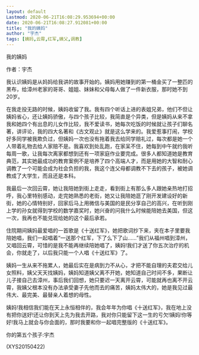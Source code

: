 ```yaml
---
layout: default
Lastmod: 2020-06-21T16:08:29.953694+00:00
date: 2020-06-21T16:08:27.912081+00:00
title: "我的姨妈"
author: "宇杰"
tags: [姨妈,云霄,红军,姨父,调教]
---
```


我的姨妈

作者：宇杰

我认识姨妈是从妈妈给我讲的故事开始的。姨妈用她赚到的第一桶金买了一整匹的黑布，给漳州老家的哥哥、姐姐、妹妹和父母每人做了一件新衣服，那时她不到20岁。

在我走投无路的时候，姨妈收留了我。我有四个听话上进的表姐兄弟，他们不但让姨妈省心，还让姨妈骄傲，与四个孩子比较，我简直是个异类，但是姨妈从来不拿我和她四个有出息的儿女作比较，我不爱读书，她每次吃饭的时候就让孩子们聊名著，讲评论，我的四大名著和《古文观止》就是这么学来的。我爱惹事打闹，学校好多同学被我欺负过，但姨妈一次也没有拖着我去给同学赔礼过，每次都是她一个人带着礼物去给人家赔不是。我喜欢到处乱跑，在家呆不住，她每到中午就约我听每周一歌，让我每次离家都想到还有一项家庭作业要完成。很多人都知道她是教育典范，其实她最成功的教育案例不是培养了四个高端人才，而是用她的大智和耐心调教了一个可能会成为社会负担的我，我这个连父母都调教不下去的孩子，被她调教成了大学生，而且还是本科。

我最后一次回云霄，她让我陪她到街上走走，看到街上有那么多人跟她亲热地打招呼，我心里特别感动，走完她熟悉的老街，她又让我陪她逛了刚开发建设好的新街，她的心情特别好，回家后马上用微信与美国的是民分享自己的高兴，在听到刚上学的孙女就得到学校的数学嘉奖时，她兴奋的问我什么时候能陪她去美国，但这一次，我再也不能兑现给她的这个最后承若。

住院期间姨妈最爱唱的一首歌是《十送红军》，她把歌词抄下来，夹在本子里要我陪她唱，我们一起唱着“一送那个红军，下了么下了山……”我们从福州唱到漳州，又唱回云霄，可惜的是我不能再继续陪她唱了，姨妈!我们才送了你五次治疗的机会，你就走了，以后我只能一个人唱《十送红军》了。

姨妈一生从来不拖累人，她最后实在是病到力不从心，才把不能自理的夫君交给儿女照料，姨父天天找姨妈，姨妈知道姨父离不开她，她知道自己时间不多，果断让儿子接自己去漳州，事后我们回想，她只要迟一天离开云霄，可能就再也离不开云霄，我姨父根本没有办法承受妻子先他而去的痛苦，姨妈太伟大的，她是我见过最伟大、最完美、最替亲人着想的母性。

姨妈!我相信我们能在天上永恒相伴的，我会年年为你唱《十送红军》，我在地上没有把你送好!还让你到天上先为我去开路，我对你只能留下这一生的亏欠!姨妈!你等好!我马上就会与你会面的，那时我要和你一起唱完整版的《十送红军》。

你的第五个孩子:宇杰

(XYS20150422)

